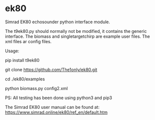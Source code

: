 # ek80
Simrad EK80 echosounder python interface module.

The t9ek80.py should normally not be modified, it contains the generic interface.
The biomass and singletargetchirp are example user files.
The xml files ar config files.

Usage:

pip install t9ek80

git clone https://github.com/The1only/ek80.git

cd ./ek80/examples

python biomass.py config2.xml


PS: All testing has been done using python3 and pip3 

The Simrad EK80 user manual can be found at: https://www.simrad.online/ek80/ref_en/default.htm


